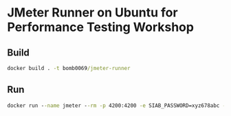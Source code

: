 # JMeter Runner on Ubuntu for Performance Testing Workshop

## Build

```cmd
docker build . -t bomb0069/jmeter-runner
```

## Run

```cmd
docker run --name jmeter --rm -p 4200:4200 -e SIAB_PASSWORD=xyz678abc -e SIAB_SUDO=true -e SIAB_SSL=false bomb0069/jmeter-runner
```
